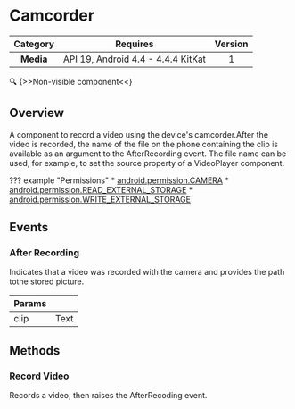 # Camcorder

| Category | Requires | Version |
|:--------:|:-------:|:--------:|
|**Media**|<span class="chip chip-any">API 19, Android 4.4 - 4.4.4 KitKat</span>|<span class="chip chip-number">1</span>|

:mag: {>>Non-visible component<<}

## Overview

A component to record a video using the device's camcorder.After the video is recorded, the name of the file on the phone containing the clip is available as an argument to the AfterRecording event. The file name can be used, for example, to set the source property of a VideoPlayer component.

??? example "Permissions"
    * [android.permission.CAMERA](https://developer.android.com/reference/android/Manifest.permission.html#CAMERA)
    * [android.permission.READ_EXTERNAL_STORAGE](https://developer.android.com/reference/android/Manifest.permission.html#READ_EXTERNAL_STORAGE)
    * [android.permission.WRITE_EXTERNAL_STORAGE](https://developer.android.com/reference/android/Manifest.permission.html#WRITE_EXTERNAL_STORAGE)


## Events

### After Recording

Indicates that a video was recorded with the camera and provides the path tothe stored picture.

<div class="block" ai2-block="event" not-rendered="true" value="%7B%22componentName%22:%20%22Camcorder%22,%20%22name%22:%20%22After%20Recording%22,%20%22params%22:%20%5B%22clip%22%5D%7D"></div>


| Params | []() |
|--------|------|
|clip|<span class="chip chip-text">Text</span>|


## Methods

### Record Video

Records a video, then raises the AfterRecoding event.

<div class="block" ai2-block="method" not-rendered="true" value="%7B%22componentName%22:%20%22Camcorder%22,%20%22name%22:%20%22Record%20Video%22,%20%22output%22:%20false,%20%22params%22:%20%5B%5D%7D"></div>
